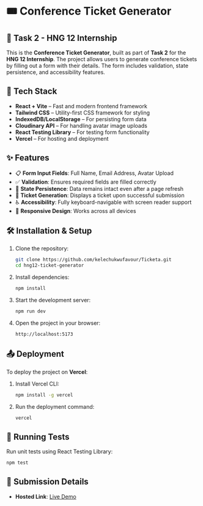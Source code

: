 # 🎟️ Conference Ticket Generator

## 📌 Task 2 - HNG 12 Internship

This is the **Conference Ticket Generator**, built as part of **Task 2** for the **HNG 12 Internship**. The project allows users to generate conference tickets by filling out a form with their details. The form includes validation, state persistence, and accessibility features.

## 🚀 Tech Stack
- **React + Vite** – Fast and modern frontend framework
- **Tailwind CSS** – Utility-first CSS framework for styling
- **IndexedDB/LocalStorage** – For persisting form data
- **Cloudinary API** – For handling avatar image uploads
- **React Testing Library** – For testing form functionality
- **Vercel** – For hosting and deployment

## ✨ Features
- 📋 **Form Input Fields**: Full Name, Email Address, Avatar Upload
- ✅ **Validation**: Ensures required fields are filled correctly
- 💾 **State Persistence**: Data remains intact even after a page refresh
- 🎫 **Ticket Generation**: Displays a ticket upon successful submission
- ♿ **Accessibility**: Fully keyboard-navigable with screen reader support
- 📱 **Responsive Design**: Works across all devices

## 🛠️ Installation & Setup
1. Clone the repository:
   ```sh
   git clone https://github.com/kelechukwufavour/Ticketa.git
   cd hng12-ticket-generator
   ```
2. Install dependencies:
   ```sh
   npm install
   ```
3. Start the development server:
   ```sh
   npm run dev
   ```
4. Open the project in your browser:
   ```sh
   http://localhost:5173
   ```

## 📤 Deployment
To deploy the project on **Vercel**:
1. Install Vercel CLI:
   ```sh
   npm install -g vercel
   ```
2. Run the deployment command:
   ```sh
   vercel
   ```

## 🧪 Running Tests
Run unit tests using React Testing Library:
```sh
npm test
```

## 🔗 Submission Details
- **Hosted Link**: [Live Demo](#)
